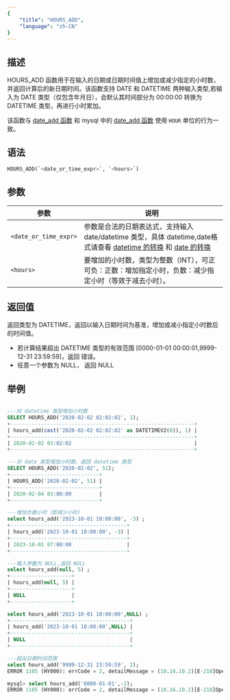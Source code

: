 ```yaml
---
{
    "title": "HOURS_ADD",
    "language": "zh-CN"
}
---
```


## 描述

HOURS_ADD 函数用于在输入的日期或日期时间值上增加或减少指定的小时数，并返回计算后的新日期时间。该函数支持 DATE 和 DATETIME 两种输入类型,若输入为 DATE 类型（仅包含年月日），会默认其时间部分为 00:00:00 转换为 DATETIME 类型，再进行小时累加。

该函数与 [date_add 函数](./date-add) 和 mysql 中的 [date_add 函数](https://dev.mysql.com/doc/refman/8.4/en/date-and-time-functions.html#function_date-add) 使用 `HOUR` 单位的行为一致。

## 语法

```sql
HOURS_ADD(`<date_or_time_expr>`, `<hours>`)
```

## 参数

| 参数 | 说明 |
| ---- | ---- |
| `<date_or_time_expr>` | 参数是合法的日期表达式，支持输入 date/datetime 类型，具体 datetime,date格式请查看 [datetime 的转换](../../../../../current/sql-manual/basic-element/sql-data-types/conversion/datetime-conversion) 和 [date 的转换](../../../../../current/sql-manual/basic-element/sql-data-types/conversion/date-conversion) |
| `<hours>` | 	要增加的小时数，类型为整数（INT），可正可负：正数：增加指定小时，负数：减少指定小时（等效于减去小时）。 |

## 返回值

返回类型为 DATETIME，返回以输入日期时间为基准，增加或减小指定小时数后的时间值。

- 若计算结果超出 DATETIME 类型的有效范围 [0000-01-01 00:00:01,9999-12-31 23:59:59]，返回 错误。
- 任意一个参数为 NULL， 返回 NULL

## 举例

```sql

---对 datetime 类型增加小时数
SELECT HOURS_ADD('2020-02-02 02:02:02', 1);
+------------------------------------------------------------+
| hours_add(cast('2020-02-02 02:02:02' as DATETIMEV2(0)), 1) |
+------------------------------------------------------------+
| 2020-02-02 03:02:02                                        |
+------------------------------------------------------------+

---对 date 类型增加小时数，返回 datetime 类型
SELECT HOURS_ADD('2020-02-02', 51);
+-----------------------------+
| HOURS_ADD('2020-02-02', 51) |
+-----------------------------+
| 2020-02-04 03:00:00         |
+-----------------------------+

---增加负数小时（即减少小时）
select hours_add('2023-10-01 10:00:00', -3) ;
+--------------------------------------+
| hours_add('2023-10-01 10:00:00', -3) |
+--------------------------------------+
| 2023-10-01 07:00:00                  |
+--------------------------------------+

---输入参数为 NULL,返回 NULL
select hours_add(null, 5) ;
+--------------------+
| hours_add(null, 5) |
+--------------------+
| NULL               |
+--------------------+

select hours_add('2023-10-01 10:00:00',NULL) ;
+---------------------------------------+
| hours_add('2023-10-01 10:00:00',NULL) |
+---------------------------------------+
| NULL                                  |
+---------------------------------------+

---超出日期时间范围
select hours_add('9999-12-31 23:59:59', 2);
ERROR 1105 (HY000): errCode = 2, detailMessage = (10.16.10.2)[E-218]Operation hours_add of 9999-12-31 23:59:59, 2 out of range

mysql> select hours_add('0000-01-01',-2);
ERROR 1105 (HY000): errCode = 2, detailMessage = (10.16.10.2)[E-218]Operation hours_add of 0000-01-01 00:00:00, -2 out of range
```
